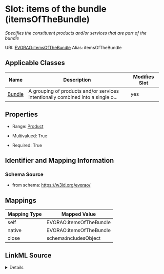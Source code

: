 

# Slot: items of the bundle (itemsOfTheBundle) 


_Specifies the constituent products and/or services that are part of the bundle_





URI: [EVORAO:itemsOfTheBundle](https://w3id.org/evorao/itemsOfTheBundle)
Alias: itemsOfTheBundle

<!-- no inheritance hierarchy -->





## Applicable Classes

| Name | Description | Modifies Slot |
| --- | --- | --- |
| [Bundle](Bundle.md) | A grouping of products and/or services intentionally combined into a single o... |  yes  |







## Properties

* Range: [Product](Product.md)

* Multivalued: True

* Required: True





## Identifier and Mapping Information







### Schema Source


* from schema: https://w3id.org/evorao/




## Mappings

| Mapping Type | Mapped Value |
| ---  | ---  |
| self | EVORAO:itemsOfTheBundle |
| native | EVORAO:itemsOfTheBundle |
| close | schema:includesObject |




## LinkML Source

<details>
```yaml
name: itemsOfTheBundle
description: Specifies the constituent products and/or services that are part of the
  bundle
title: items of the bundle
from_schema: https://w3id.org/evorao/
close_mappings:
- schema:includesObject
rank: 1000
alias: itemsOfTheBundle
domain_of:
- Bundle
range: Product
required: true
multivalued: true

```
</details>